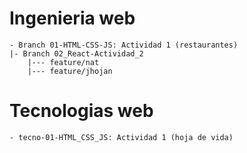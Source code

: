 # Ingenieria web
```
- Branch 01-HTML-CSS-JS: Actividad 1 (restaurantes)
|- Branch 02_React-Actividad_2
    |--- feature/nat
    |--- feature/jhojan
```
# Tecnologias web
```
- tecno-01-HTML_CSS_JS: Actividad 1 (hoja de vida)
```
